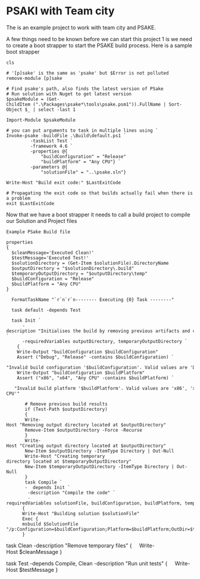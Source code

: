 <h1> PSAKI with Team city </h1>

The is an example project to work with team city and PSAKE.

A few things need to be known before we can start this project 1 is we need to create a boot strapper to start the PSAKE build process.
Here is a sample boot strapper

    cls

    # '[p]sake' is the same as 'psake' but $Error is not polluted
    remove-module [p]sake

    # Find psake's path, also finds the latest version of PSake
    # Run solution with Nuget to get latest version 
    $psakeModule = (Get-ChildItem (".\Packages\psake*\tools\psake.psm1")).FullName | Sort-Object $_ | select -last 1
    
    Import-Module $psakeModule

    # you can put arguments to task in multiple lines using `
    Invoke-psake -buildFile .\Build\default.ps1 `
			 -taskList Test `
			 -framework 4.6 `
		     -properties @{ 
				 "buildConfiguration" = "Release"
				 "buildPlatform" = "Any CPU"} `
			 -parameters @{ 
				 "solutionFile" = "..\psake.sln"}

    Write-Host "Build exit code:" $LastExitCode

    # Propagating the exit code so that builds actually fail when there is a problem
    exit $LastExitCode


Now that we have a boot strapper it needs to call a build project to compile our Solution and Project files

    Example PSake Build file 

    properties
    {
      $cleanMessage='Executed Clean!'
      $testMessage='Executed Test!'
      $solutionDirectory = (Get-Item $solutionFile).DirectoryName
      $outputDirectory = "$solutionDirectory\.build"
      $temporaryOutputDirectory = "$outputDirectory\temp"
      $buildConfiguration = "Release"
      $buildPlatform = "Any CPU"
    }

      FormatTaskName "`r`n`r`n-------- Executing {0} Task --------"

      task default -depends Test

      task Init `
          -description "Initialises the build by removing previous artifacts and creating output directories" `
          -requiredVariables outputDirectory, temporaryOutputDirectory `
        {
        Write-Output "buildConfiguration $buildConfiguration"
        Assert ("Debug", "Release" -contains $buildConfiguration) `
        "Invalid build configuration '$buildConfiguration'. Valid values are 'Debug' or 'Release'"
        Write-Output "buildConfiguration $buildPlatform"
        Assert ("x86", "x64", "Any CPU" -contains $buildPlatform) `
		   "Invalid build platform '$buildPlatform'. Valid values are 'x86', 'x64' or 'Any CPU'"
		   
		   # Remove previous build results
		   if (Test-Path $outputDirectory) 
		   {
		   Write-Host "Removing output directory located at $outputDirectory"
		   Remove-Item $outputDirectory -Force -Recurse
		   }
		   Write-Host "Creating output directory located at $outputDirectory"
		   New-Item $outputDirectory -ItemType Directory | Out-Null
		   Write-Host "Creating temporary directory located at $temporaryOutputDirectory"
		   New-Item $temporaryOutputDirectory -ItemType Directory | Out-Null
		   }
		   task Compile `
		   -  depends Init `
		    -description "Compile the code" `
		    -requiredVariables solutionFile, buildConfiguration, buildPlatform, temporaryOutputDirectory `
          { 
          Write-Host "Building solution $solutionFile"
          Exec { 
          msbuild $SolutionFile "/p:Configuration=$buildConfiguration;Platform=$buildPlatform;OutDir=$temporaryOutputDirectory"
          }

task Clean -description "Remove temporary files" { 
  	Write-Host $cleanMessage
}
 
task Test -depends Compile, Clean -description "Run unit tests" { 
  	Write-Host $testMessage
}
